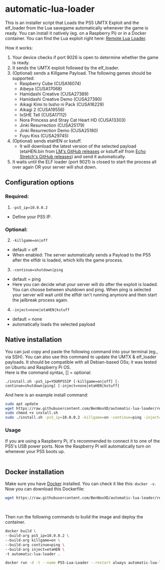 # automatic-lua-loader
This is an installer script that Loads the PS5 UMTX Exploit and the elf_loader from the Lua savegame automatically whenever the game is ready. You can install it natively (eg. on a Raspberry Pi) or in a Docker container. You can find the Lua exploit right here: [Remote Lua Loader](https://github.com/shahrilnet/remote_lua_loader).

How it works:
1. Your device checks if port 9026 is open to determine whether the game is ready. 
2. It sends the UMTX exploit followed by the elf_loader.
3. (Optional) sends a Killgame Payload. The following games should be supported:
    - Raspberry Cube (CUSA16074)
    - Aibeya (CUSA17068)
    - Hamidashi Creative (CUSA27389)
    - Hamidashi Creative Demo (CUSA27390)
    - Aikagi Kimi to Issho ni Pack (CUSA16229)
    - Aikagi 2 (CUSA19556)
    - IxSHE Tell (CUSA17112)
    - Nora Princess and Stray Cat Heart HD (CUSA13303)
    - Jinki Resurrection (CUSA25179)
    - Jinki Resurrection Demo (CUSA25180)
    - Fuyu Kiss (CUSA29745)
4. (Optional) sends etaHEN or kstuff.
    - It will download the latest version of the selected payload (etaHEN.bin from [LM's GitHub releases](https://github.com/etaHEN/etaHEN/releases/latest/) or kstuff.elf from [Echo Stretch's GitHub releases](https://github.com/EchoStretch/kstuff/releases/latest/)) and send it automatically.
5. It waits until the ELF loader (port 9021) is closed to start the process all over again OR your server will shut down. 

## Configuration options
### Required:
1. `-ps5_ip=10.0.0.2`
- Define your PS5 IP.

### Optional:
2. `-killgame=on|off`<br/>
- default = off
- When enabled: The server automatically sends a Payload to the PS5 after the elfldr is loaded, which kills the game process. <br/>

3. `-continue=shutdown|ping`
- default = ping
- Here you can decide what your server will do after the exploit is loaded. You can choose between shutdown and ping. When ping is selected your server will wait until the elfldr isn't running anymore and then start the jailbreak process again. 

4. `-inject=none|etaHEN|kstuff`
- default = none
- automatically loads the selected payload


## Native installation
You can just copy and paste the following command into your terminal (eg., via SSH). You can also use this command to update the UMTX & elf_loader payloads. It should be compatible with all Debian-based OSs; it was tested on Ubuntu and Raspberry Pi OS. <br>
Here is the command syntax, [] = optional: 

`./install.sh -ps5_ip=YOURPS5IP [-killgame=on|off] [-continue=shutdown|ping] [-inject=none|etaHEN|kstuff]`

And here is an example install command: 
<br>

```sh
sudo apt update
wget https://raw.githubusercontent.com/BenNoxXD/automatic-lua-loader/refs/heads/main/install.sh
sudo chmod +x install.sh
sudo ./install.sh -ps5_ip=10.0.0.2 -killgame=on -continue=ping -inject=etaHEN
```

### Usage
If you are using a Raspberry Pi, it's recommended to connect it to one of the PS5's USB power ports. Now the Raspberry Pi will automatically turn on whenever your PS5 boots up. 
<br><br>

## Docker installation
Make sure you have [Docker](https://docs.docker.com/engine/install/) installed. You can check it like this: `docker -v`.
Now you can download this Dockerfile:
<br>

```sh
wget https://raw.githubusercontent.com/BenNoxXD/automatic-lua-loader/refs/heads/main/Dockerfile
```

<br>

Then run the following commands to build the image and deploy the container.
<br>

```sh
docker build \
--build-arg ps5_ip=10.0.0.2 \
--build-arg killgame=on \
--build-arg continue=ping \
--build-arg inject=etaHEN \
-t automatic-lua-loader .

docker run -d -t --name PS5-Lua-Loader --restart always automatic-lua-loader
```